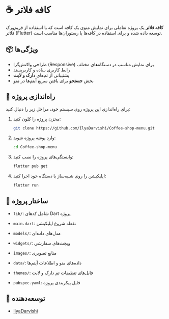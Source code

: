 # ☕ کافه فلاتر

**کافه فلاتر** یک پروژه تعاملی برای نمایش منوی یک کافه است که با استفاده از فریم‌ورک فلاتر (Flutter) توسعه داده شده و برای استفاده در کافه‌ها یا رستوران‌ها مناسب است.

## 📦 ویژگی‌ها

* طراحی واکنش‌گرا (Responsive) برای نمایش مناسب در دستگاه‌های مختلف
* رابط کاربری ساده و کاربرپسند
* پشتیبانی از تم‌های **دارک و لایت**
* بخش **جستجو** برای یافتن سریع آیتم‌ها در منو

## 🚀 راه‌اندازی پروژه

برای راه‌اندازی این پروژه روی سیستم خود، مراحل زیر را دنبال کنید:

1. مخزن پروژه را کلون کنید:

   ```bash
   git clone https://github.com/IlyaDarvishi/Coffee-shop-menu.git
   ```

2. وارد پوشه پروژه شوید:

   ```bash
   cd Coffee-shop-menu
   ```

3. وابستگی‌های پروژه را نصب کنید:

   ```bash
   flutter pub get
   ```

4. اپلیکیشن را روی شبیه‌ساز یا دستگاه خود اجرا کنید:

   ```bash
   flutter run
   ```

## 📄 ساختار پروژه

* `lib/`: شامل کدهای Dart پروژه

* `main.dart`: نقطه شروع اپلیکیشن
* `models/`: مدل‌های داده‌ای
* `widgets/`: ویجت‌های سفارشی
* `images/`: منابع تصویری
* `data/`: داده‌های منو و اطلاعات آیتم‌ها
* `themes/`: فایل‌های تنظیمات تم دارک و لایت
* `pubspec.yaml`: فایل پیکربندی پروژه

## 🧪 توسعه‌دهنده

* [IlyaDarvishi](https://github.com/IlyaDarvishi)
